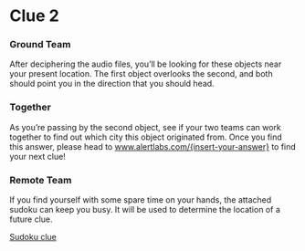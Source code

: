 # Clue 2

### Ground Team
After deciphering the audio files, you’ll be looking for these objects near your present location. The first object overlooks the second, and both should point you in the direction that you should head. 

### Together
As you’re passing by the second object, see if your two teams can work together to find out which city this object originated from. Once you find this answer, please head to www.alertlabs.com/{insert-your-answer} to find your next clue! 

### Remote Team
If you find yourself with some spare time on your hands, the attached sudoku can keep you busy. It will be used to determine the location of a future clue.

[Sudoku clue](/assets/Sudoku.pdf)